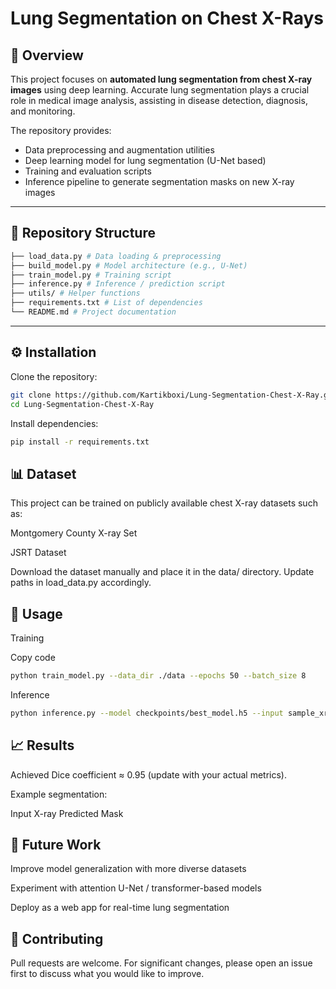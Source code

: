 # Lung Segmentation on Chest X-Rays

## 📌 Overview
This project focuses on **automated lung segmentation from chest X-ray images** using deep learning. Accurate lung segmentation plays a crucial role in medical image analysis, assisting in disease detection, diagnosis, and monitoring.

The repository provides:
- Data preprocessing and augmentation utilities
- Deep learning model for lung segmentation (U-Net based)
- Training and evaluation scripts
- Inference pipeline to generate segmentation masks on new X-ray images

---

## 📂 Repository Structure
```bash
├── load_data.py # Data loading & preprocessing
├── build_model.py # Model architecture (e.g., U-Net)
├── train_model.py # Training script
├── inference.py # Inference / prediction script
├── utils/ # Helper functions
├── requirements.txt # List of dependencies
└── README.md # Project documentation
```

---

## ⚙️ Installation

Clone the repository:
```bash
git clone https://github.com/Kartikboxi/Lung-Segmentation-Chest-X-Ray.git
cd Lung-Segmentation-Chest-X-Ray
```

Install dependencies:

```bash
pip install -r requirements.txt
```
## 📊 Dataset
This project can be trained on publicly available chest X-ray datasets such as:

Montgomery County X-ray Set

JSRT Dataset

Download the dataset manually and place it in the data/ directory.
Update paths in load_data.py accordingly.

## 🚀 Usage
Training

Copy code
```bash
python train_model.py --data_dir ./data --epochs 50 --batch_size 8
```
Inference
```bash
python inference.py --model checkpoints/best_model.h5 --input sample_xray.png --output mask.png
```
## 📈 Results
Achieved Dice coefficient ≈ 0.95 (update with your actual metrics).

Example segmentation:

Input X-ray	Predicted Mask

## 📌 Future Work
Improve model generalization with more diverse datasets

Experiment with attention U-Net / transformer-based models

Deploy as a web app for real-time lung segmentation

## 🤝 Contributing
Pull requests are welcome. For significant changes, please open an issue first to discuss what you would like to improve.
